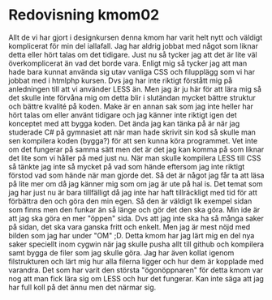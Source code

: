 ---
---
Redovisning kmom02
=========================

Allt de vi har gjort i designkursen denna kmom har varit helt nytt och väldigt komplicerat för min del iallafall. Jag har aldrig jobbat med något som liknar detta eller hört talas om det tidigare. Just nu så tycker jag att det är lite väl överkomplicerat än vad det borde vara. Enligt mig så tycker jag att man hade bara kunnat använda sig utav vanliga CSS och filupplägg som vi har jobbat med i htmlphp kursen. Dvs jag har inte riktigt förstått mig på anledningen till att vi använder LESS än. Men jag är ju här för att lära mig så det skulle inte förvåna mig om detta blir i slutändan mycket bättre struktur och bättre kvalité på koden. Make är en annan sak som jag inte heller har hört talas om eller använt tidigare och jag känner inte riktigt igen det konceptet med att bygga koden. Det ända jag kan tänka på är när jag studerade C# på gymnasiet att när man hade skrivit sin kod så skulle man sen kompilera koden (bygga?) för att sen kunna köra programmet. Vet inte om det fungerar på samma sätt men det är det jag kan komma på som liknar det lite som vi håller på med just nu. När man skulle kompilera LESS till CSS så tänkte jag inte så mycket på vad som hände eftersom jag inte riktigt förstod vad som hände när man gjorde det. Så det är något jag får ta att läsa på lite mer om då jag känner mig som om jag är ute på hal is. Det temat som jag har just nu är bara tillfälligt då jag inte har haft tillräckligt med tid för att förbättra den och göra den min egen. Så den är väldigt lik exempel sidan som finns men den funkar än så länge och gör det den ska göra. Min ide är att jag ska göra en mer "öppen" sida. Dvs att jag inte ska ha så många saker på sidan, det ska vara ganska fritt och enkelt. Men jag är mest nöjd med bilden som jag har under "OM" ;D. Detta kmom har jag lärt mig en del nya saker speciellt inom cygwin när jag skulle pusha allt till github och kompilera samt bygga de filer som jag skulle göra. Jag har även kollat igenom filstrukturen och lärt mig hur alla filerna ligger och hur dem är kopplade med varandra. Det som har varit den största "ögonöppnaren" för detta kmom var nog att man fick lära sig om LESS och hur det fungerar. Kan inte säga att jag har full koll på det ännu men det närmar sig.
